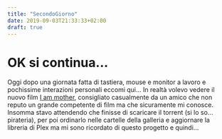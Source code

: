 ```yaml
---
title: "SecondoGiorno"
date: 2019-09-03T21:33:33+02:00
draft: true
---
```


# OK si continua...

Oggi dopo una giornata fatta di tastiera, mouse e monitor a lavoro e pochissime interazioni personali eccomi qui... In realtà volevo vedere il nuovo film [I am mother](https://it.wikipedia.org/wiki/I_Am_Mother), consigliato casualmente da un amico che non reputo un grande competente di film ma che sicuramente mi conosce. Insomma stavo attendendo che finisse di scaricare il torrent (si lo so... pirateria), per poi ordinarlo nelle cartelle della galleria e aggiornare la libreria di Plex ma mi sono ricordato di questo progetto e quindi...